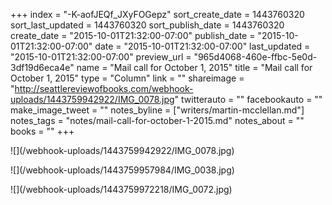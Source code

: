 +++
index = "-K-aofJEQf_JXyFOGepz"
sort_create_date = 1443760320
sort_last_updated = 1443760320
sort_publish_date = 1443760320
create_date = "2015-10-01T21:32:00-07:00"
publish_date = "2015-10-01T21:32:00-07:00"
date = "2015-10-01T21:32:00-07:00"
last_updated = "2015-10-01T21:32:00-07:00"
preview_url = "965d4068-460e-ffbc-5e0d-3df19d6eca4e"
name = "Mail call for October 1, 2015"
title = "Mail call for October 1, 2015"
type = "Column"
link = ""
shareimage = "http://seattlereviewofbooks.com/webhook-uploads/1443759942922/IMG_0078.jpg"
twitterauto = ""
facebookauto = ""
make_image_tweet = ""
notes_byline = ["writers/martin-mcclellan.md"]
notes_tags = "notes/mail-call-for-october-1-2015.md"
notes_about = ""
books = ""
+++
<p class="image">![](/webhook-uploads/1443759942922/IMG_0078.jpg)</p>
<p class="image">![](/webhook-uploads/1443759957984/IMG_0038.jpg)</p>
<p class="image">![](/webhook-uploads/1443759972218/IMG_0072.jpg)</p>